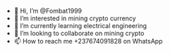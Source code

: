 - 👋 Hi, I’m @Fombat1999
- 👀 I’m interested in mining crypto currency
- 🌱 I’m currently learning electrical engineering
- 💞️ I’m looking to collaborate on mining crypto
- 📫 How to reach me +237674091828 on WhatsApp
<!---
Fombat1999/Fombat1999 is a ✨ special ✨ repository because its `README.md` (this file) appears on your GitHub profile.
You can click the Preview link to take a look at your changes.
--->
